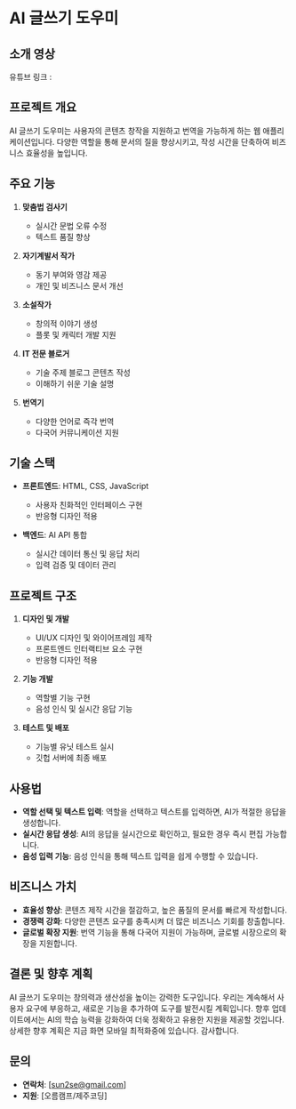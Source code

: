 
# AI 글쓰기 도우미

## 소개 영상
유튜브 링크 :

## 프로젝트 개요
AI 글쓰기 도우미는 사용자의 콘텐츠 창작을 지원하고 번역을 가능하게 하는 웹 애플리케이션입니다. 다양한 역할을 통해 문서의 질을 향상시키고, 작성 시간을 단축하여 비즈니스 효율성을 높입니다.

## 주요 기능

1. **맞춤법 검사기**
   - 실시간 문법 오류 수정
   - 텍스트 품질 향상

2. **자기계발서 작가**
   - 동기 부여와 영감 제공
   - 개인 및 비즈니스 문서 개선

3. **소설작가**
   - 창의적 이야기 생성
   - 플롯 및 캐릭터 개발 지원

4. **IT 전문 블로거**
   - 기술 주제 블로그 콘텐츠 작성
   - 이해하기 쉬운 기술 설명

5. **번역기**
   - 다양한 언어로 즉각 번역
   - 다국어 커뮤니케이션 지원

## 기술 스택

- **프론트엔드**: HTML, CSS, JavaScript
  - 사용자 친화적인 인터페이스 구현
  - 반응형 디자인 적용

- **백엔드**: AI API 통합
  - 실시간 데이터 통신 및 응답 처리
  - 입력 검증 및 데이터 관리

## 프로젝트 구조

1. **디자인 및 개발**
   - UI/UX 디자인 및 와이어프레임 제작
   - 프론트엔드 인터랙티브 요소 구현
   - 반응형 디자인 적용

2. **기능 개발**
   - 역할별 기능 구현
   - 음성 인식 및 실시간 응답 기능

3. **테스트 및 배포**
   - 기능별 유닛 테스트 실시
   - 깃헙 서버에 최종 배포

## 사용법

- **역할 선택 및 텍스트 입력**: 역할을 선택하고 텍스트를 입력하면, AI가 적절한 응답을 생성합니다.
- **실시간 응답 생성**: AI의 응답을 실시간으로 확인하고, 필요한 경우 즉시 편집 가능합니다.
- **음성 입력 기능**: 음성 인식을 통해 텍스트 입력을 쉽게 수행할 수 있습니다.

## 비즈니스 가치

- **효율성 향상**: 콘텐츠 제작 시간을 절감하고, 높은 품질의 문서를 빠르게 작성합니다.
- **경쟁력 강화**: 다양한 콘텐츠 요구를 충족시켜 더 많은 비즈니스 기회를 창출합니다.
- **글로벌 확장 지원**: 번역 기능을 통해 다국어 지원이 가능하며, 글로벌 시장으로의 확장을 지원합니다.

## 결론 및 향후 계획

AI 글쓰기 도우미는 창의력과 생산성을 높이는 강력한 도구입니다. 우리는 계속해서 사용자 요구에 부응하고, 새로운 기능을 추가하여 도구를 발전시킬 계획입니다. 향후 업데이트에서는 AI의 학습 능력을 강화하여 더욱 정확하고 유용한 지원을 제공할 것입니다.
상세한 향후 계획은 지금 화면 모바일 최적화중에 있습니다.
감사합니다.

## 문의

- **연락처**: [sun2se@gmail.com]
- **지원**: [오름캠프/제주코딩]

